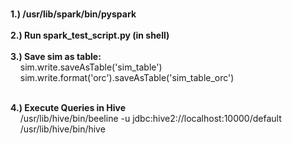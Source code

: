 <br><b>1.) /usr/lib/spark/bin/pyspark</b>
<br>
<br><b>2.) Run spark_test_script.py (in shell)</b>
<br>
<br><b>3.) Save sim as table:</b>
<br>&nbsp;&nbsp;&nbsp;&nbsp;sim.write.saveAsTable('sim_table')
<br>&nbsp;&nbsp;&nbsp;&nbsp;sim.write.format('orc').saveAsTable('sim_table_orc')

<br><b>4.) Execute Queries in Hive</b>
<br>&nbsp;&nbsp;&nbsp;&nbsp;/usr/lib/hive/bin/beeline -u jdbc:hive2://localhost:10000/default
<br>&nbsp;&nbsp;&nbsp;&nbsp;/usr/lib/hive/bin/hive
<br>
